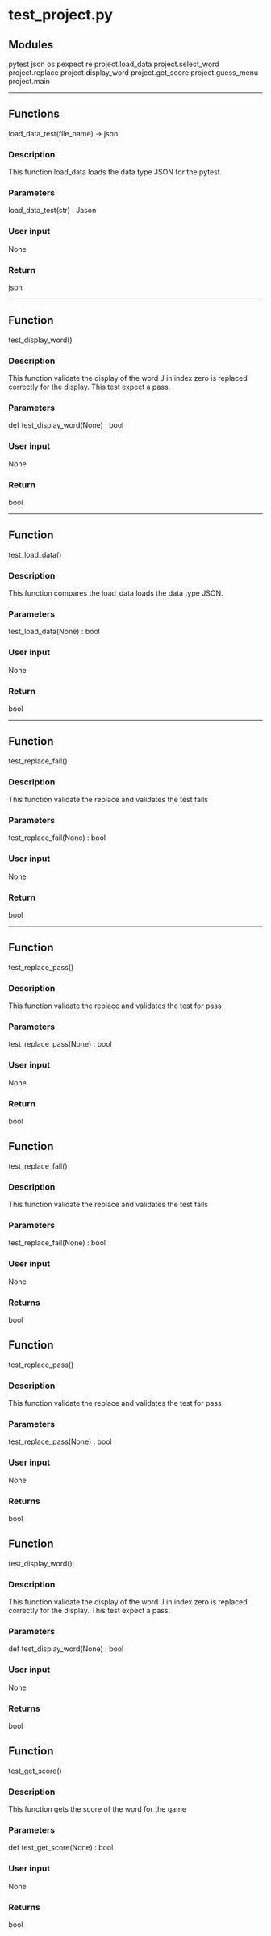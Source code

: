 # test_project.py

## Modules

pytest
json
os
pexpect
re
project.load_data
project.select_word
project.replace
project.display_word
project.get_score
project.guess_menu
project.main

---

## Functions

load_data_test(file_name) -> json
### Description

This function load_data loads the data type JSON for the pytest.

### Parameters

load_data_test(str) : Jason

### User input

None

### Return

json

-------
## Function
test_display_word()
### Description

This function validate the display of the word J in index zero is replaced correctly for the display. This test expect a pass.
### Parameters

def test_display_word(None) : bool

### User input

None

### Return

bool

-------

## Function
test_load_data()
### Description

This function compares the load_data loads the data type JSON.

### Parameters

test_load_data(None) : bool

### User input

None

### Return

bool

-------
## Function
test_replace_fail()
### Description

This function validate the replace and validates the test fails

### Parameters

test_replace_fail(None) : bool

### User input

None

### Return

bool

-------

## Function
test_replace_pass()
### Description

This function validate the replace and validates the test for pass

### Parameters

test_replace_pass(None) : bool

### User input

None

### Return

bool

## Function
test_replace_fail()
### Description

This function validate the replace and validates the test fails

### Parameters
test_replace_fail(None) : bool

### User input

None

### Returns
bool

## Function
test_replace_pass()
### Description
This function validate the replace and validates the test for pass

### Parameters
test_replace_pass(None) : bool

### User input
None

### Returns
bool

## Function
test_display_word():
### Description
This function validate the display of the word J in index zero is replaced correctly for the display. This test expect a pass.
### Parameters
def test_display_word(None) : bool
### User input
None
### Returns
bool

## Function
test_get_score()
### Description
This function gets the score of the word for the game
### Parameters
def test_get_score(None) : bool
### User input
None
### Returns
bool


